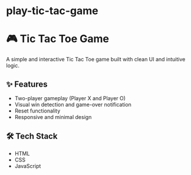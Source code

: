 # play-tic-tac-game
# 🎮 Tic Tac Toe Game

A simple and interactive Tic Tac Toe game built with clean UI and intuitive logic.

## ✨ Features

- Two-player gameplay (Player X and Player O)
- Visual win detection and game-over notification
- Reset functionality
- Responsive and minimal design

## 🛠️ Tech Stack

- HTML
- CSS
- JavaScript
